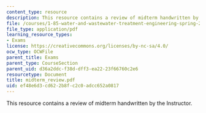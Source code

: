 ```yaml
---
content_type: resource
description: This resource contains a review of midterm handwritten by the Instructor.
file: /courses/1-85-water-and-wastewater-treatment-engineering-spring-2006/ef48e6d3cd622b8fc2c0adcc652a0817_midterm_review.pdf
file_type: application/pdf
learning_resource_types:
- Exams
license: https://creativecommons.org/licenses/by-nc-sa/4.0/
ocw_type: OCWFile
parent_title: Exams
parent_type: CourseSection
parent_uid: d36a2ddc-f38d-dff3-ea22-23f66760c2e6
resourcetype: Document
title: midterm_review.pdf
uid: ef48e6d3-cd62-2b8f-c2c0-adcc652a0817
---
```

This resource contains a review of midterm handwritten by the Instructor.